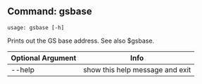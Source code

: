 ## Command: gsbase ##
```
usage: gsbase [-h]
```
Prints out the GS base address. See also $gsbase.  

| Optional Argument | Info |
|---------------------|------|
| --help | show this help message and exit |


